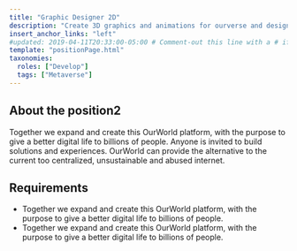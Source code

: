 ```yaml
---
title: "Graphic Designer 2D"
description: "Create 3D graphics and animations for ourverse and design our digital world."
insert_anchor_links: "left"
#updated: 2019-04-11T20:33:00-05:00 # Comment-out this line with a # if content is unchanged
template: "positionPage.html"
taxonomies:
  roles: ["Develop"]
  tags: ["Metaverse"]
---
```


## About the position2

Together we expand and create this OurWorld platform, with the purpose to give a better digital life to billions of people. Anyone is invited to build solutions and experiences. OurWorld can provide the alternative to the current too centralized, unsustainable and abused internet.

## Requirements

- Together we expand and create this OurWorld platform, with the purpose to give a better digital life to billions of people.
- Together we expand and create this OurWorld platform, with the purpose to give a better digital life to billions of people.
